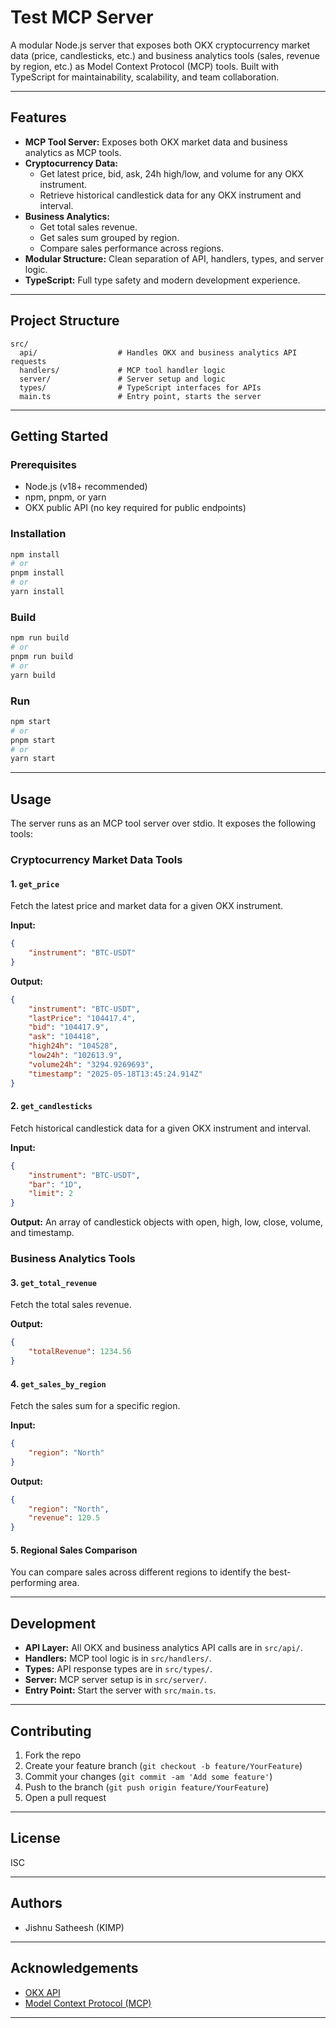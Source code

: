 # Test MCP Server

A modular Node.js server that exposes both OKX cryptocurrency market data (price, candlesticks,
etc.) and business analytics tools (sales, revenue by region, etc.) as Model Context Protocol (MCP)
tools. Built with TypeScript for maintainability, scalability, and team collaboration.

---

## Features

-   **MCP Tool Server:** Exposes both OKX market data and business analytics as MCP tools.
-   **Cryptocurrency Data:**
    -   Get latest price, bid, ask, 24h high/low, and volume for any OKX instrument.
    -   Retrieve historical candlestick data for any OKX instrument and interval.
-   **Business Analytics:**
    -   Get total sales revenue.
    -   Get sales sum grouped by region.
    -   Compare sales performance across regions.
-   **Modular Structure:** Clean separation of API, handlers, types, and server logic.
-   **TypeScript:** Full type safety and modern development experience.

---

## Project Structure

```
src/
  api/                  # Handles OKX and business analytics API requests
  handlers/             # MCP tool handler logic
  server/               # Server setup and logic
  types/                # TypeScript interfaces for APIs
  main.ts               # Entry point, starts the server
```

---

## Getting Started

### Prerequisites

-   Node.js (v18+ recommended)
-   npm, pnpm, or yarn
-   OKX public API (no key required for public endpoints)

### Installation

```bash
npm install
# or
pnpm install
# or
yarn install
```

### Build

```bash
npm run build
# or
pnpm run build
# or
yarn build
```

### Run

```bash
npm start
# or
pnpm start
# or
yarn start
```

---

## Usage

The server runs as an MCP tool server over stdio. It exposes the following tools:

### Cryptocurrency Market Data Tools

#### 1. `get_price`

Fetch the latest price and market data for a given OKX instrument.

**Input:**

```json
{
    "instrument": "BTC-USDT"
}
```

**Output:**

```json
{
    "instrument": "BTC-USDT",
    "lastPrice": "104417.4",
    "bid": "104417.9",
    "ask": "104418",
    "high24h": "104528",
    "low24h": "102613.9",
    "volume24h": "3294.9269693",
    "timestamp": "2025-05-18T13:45:24.914Z"
}
```

#### 2. `get_candlesticks`

Fetch historical candlestick data for a given OKX instrument and interval.

**Input:**

```json
{
    "instrument": "BTC-USDT",
    "bar": "1D",
    "limit": 2
}
```

**Output:** An array of candlestick objects with open, high, low, close, volume, and timestamp.

### Business Analytics Tools

#### 3. `get_total_revenue`

Fetch the total sales revenue.

**Output:**

```json
{
    "totalRevenue": 1234.56
}
```

#### 4. `get_sales_by_region`

Fetch the sales sum for a specific region.

**Input:**

```json
{
    "region": "North"
}
```

**Output:**

```json
{
    "region": "North",
    "revenue": 120.5
}
```

#### 5. Regional Sales Comparison

You can compare sales across different regions to identify the best-performing area.

---

## Development

-   **API Layer:** All OKX and business analytics API calls are in `src/api/`.
-   **Handlers:** MCP tool logic is in `src/handlers/`.
-   **Types:** API response types are in `src/types/`.
-   **Server:** MCP server setup is in `src/server/`.
-   **Entry Point:** Start the server with `src/main.ts`.

---

## Contributing

1. Fork the repo
2. Create your feature branch (`git checkout -b feature/YourFeature`)
3. Commit your changes (`git commit -am 'Add some feature'`)
4. Push to the branch (`git push origin feature/YourFeature`)
5. Open a pull request

---

## License

ISC

---

## Authors

-   Jishnu Satheesh (KIMP)

---

## Acknowledgements

-   [OKX API](https://www.okx.com/docs-v5/en/)
-   [Model Context Protocol (MCP)](https://github.com/modelcontextprotocol)

---
